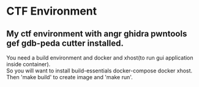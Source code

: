# CTF Environment
## My ctf environment with angr ghidra pwntools gef gdb-peda cutter installed.  
You need a build environment and docker and xhost(to run gui application inside container).  
So you will want to install build-essentials docker-compose docker xhost.    
Then 'make build' to create image and 'make run'.  
